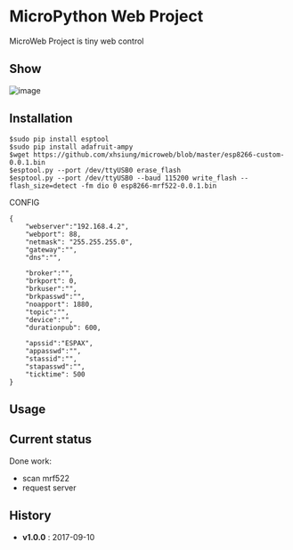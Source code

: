 # MicroPython Web Project

MicroWeb Project is tiny web control 

## Show
![image](https://)

## Installation
```install
$sudo pip install esptool
$sudo pip install adafruit-ampy
$wget https://github.com/xhsiung/microweb/blob/master/esp8266-custom-0.0.1.bin
$esptool.py --port /dev/ttyUSB0 erase_flash
$esptool.py --port /dev/ttyUSB0 --baud 115200 write_flash --flash_size=detect -fm dio 0 esp8266-mrf522-0.0.1.bin

```

CONFIG
```config
{
    "webserver":"192.168.4.2",
    "webport": 88,
    "netmask": "255.255.255.0",
    "gateway":"",
    "dns":"",

    "broker":"",
    "brkport": 0,
    "brkuser":"",
    "brkpasswd":"",
    "noapport": 1880,
    "topic":"",
    "device":"",
    "durationpub": 600,

    "apssid":"ESPAX",
    "appasswd":"",
    "stassid":"",
    "stapasswd":"",
    "ticktime": 500
}
```

## Usage

## Current status

Done  work:
* scan mrf522
* request server

## History

* **v1.0.0** : 2017-09-10
